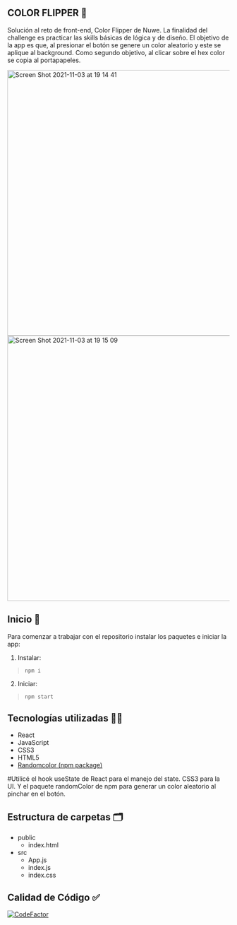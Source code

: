 ## COLOR FLIPPER :art:

Solución al reto de front-end, Color Flipper de Nuwe. La finalidad del challenge es practicar las skills básicas de lógica y de diseño. 
El objetivo de la app es que, al presionar el botón se genere un color aleatorio y este se aplique al background. 
Como segundo objetivo, al clicar sobre el hex color se copia al portapapeles.


<img width="601" alt="Screen Shot 2021-11-03 at 19 14 41" src="https://user-images.githubusercontent.com/65559206/140168660-3c66c3c1-ccc4-43ae-a3c5-52be8466b66f.png">

<img width="601" alt="Screen Shot 2021-11-03 at 19 15 09" src="https://user-images.githubusercontent.com/65559206/140168733-13f68e82-cc6c-4270-8c17-4a1c9682f70c.png">


## Inicio :rocket:
Para comenzar a trabajar con el repositorio instalar los paquetes e iniciar la app:

1. Instalar:
> `npm i`  

2. Iniciar:
> `npm start`

##  Tecnologías utilizadas :woman_technologist:

 - React
 - JavaScript
 - CSS3
 - HTML5 
 -  [Randomcolor (npm package)](https://www.npmjs.com/package/randomcolor)
 
#Utilicé el hook useState de React para el manejo del state. CSS3 para la UI. Y el paquete randomColor de npm para generar un color aleatorio al pinchar en el botón.

## Estructura de carpetas :card_index_dividers:

 - public
	 - index.html
 - src
	 - App.js
	 - index.js
	 - index.css


## Calidad de Código :white_check_mark:
 
[![CodeFactor](https://www.codefactor.io/repository/github/estefaniaderosa/colorflipper/badge)](https://www.codefactor.io/repository/github/estefaniaderosa/colorflipper)
 
